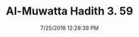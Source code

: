 ---
title        : "Al-Muwatta Hadith 3. 59"
date         : 7/25/2018 12:28:39 PM
draft        : false
type         : "hadith"
layout       : "hadith"
BookCode     : "AMH"
VolumeNumber : "3"
HadithNumber : "59"
categories  :  ["Prayer - Tashahhud in the Prayer"]
---